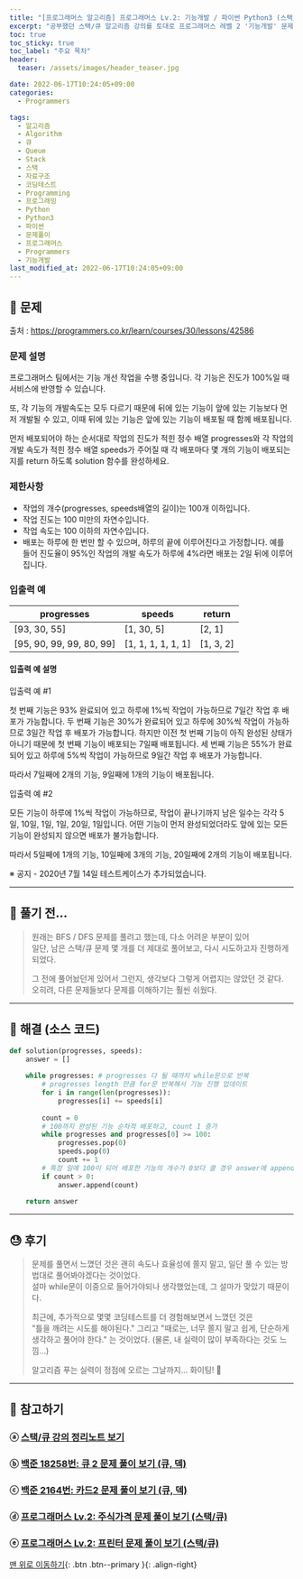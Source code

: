 ```yaml
---
title: "[프로그래머스 알고리즘] 프로그래머스 Lv.2: 기능개발 / 파이썬 Python3 (스택/큐)"
excerpt: "공부했던 스택/큐 알고리즘 강의를 토대로 프로그래머스 레벨 2 '기능개발' 문제를 파이썬으로 풀어보았다."
toc: true
toc_sticky: true
toc_label: "주요 목차"
header:
  teaser: /assets/images/header_teaser.jpg

date: 2022-06-17T10:24:05+09:00
categories:
  - Programmers

tags:
  - 알고리즘
  - Algorithm
  - 큐
  - Queue
  - Stack
  - 스택
  - 자료구조
  - 코딩테스트
  - Programming
  - 프로그래밍
  - Python
  - Python3
  - 파이썬
  - 문제풀이
  - 프로그래머스
  - Programmers
  - 기능개발
last_modified_at: 2022-06-17T10:24:05+09:00
---
```


## 🔔 문제

출처 : <https://programmers.co.kr/learn/courses/30/lessons/42586>

### 문제 설명

프로그래머스 팀에서는 기능 개선 작업을 수행 중입니다. 각 기능은 진도가 100%일 때 서비스에 반영할 수 있습니다.

또, 각 기능의 개발속도는 모두 다르기 때문에 뒤에 있는 기능이 앞에 있는 기능보다 먼저 개발될 수 있고, 이때 뒤에 있는 기능은 앞에 있는 기능이 배포될 때 함께 배포됩니다.

먼저 배포되어야 하는 순서대로 작업의 진도가 적힌 정수 배열 progresses와 각 작업의 개발 속도가 적힌 정수 배열 speeds가 주어질 때 각 배포마다 몇 개의 기능이 배포되는지를 return 하도록 solution 함수를 완성하세요.

### 제한사항

- 작업의 개수(progresses, speeds배열의 길이)는 100개 이하입니다.
- 작업 진도는 100 미만의 자연수입니다.
- 작업 속도는 100 이하의 자연수입니다.
- 배포는 하루에 한 번만 할 수 있으며, 하루의 끝에 이루어진다고 가정합니다. 예를 들어 진도율이 95%인 작업의 개발 속도가 하루에 4%라면 배포는 2일 뒤에 이루어집니다.

### 입출력 예

| progresses               | speeds             | return    |
| ------------------------ | ------------------ | --------- |
| [93, 30, 55]             | [1, 30, 5]         | [2, 1]    |
| [95, 90, 99, 99, 80, 99] | [1, 1, 1, 1, 1, 1] | [1, 3, 2] |

#### 입출력 예 설명

입출력 예 #1

첫 번째 기능은 93% 완료되어 있고 하루에 1%씩 작업이 가능하므로 7일간 작업 후 배포가 가능합니다.
두 번째 기능은 30%가 완료되어 있고 하루에 30%씩 작업이 가능하므로 3일간 작업 후 배포가 가능합니다. 하지만 이전 첫 번째 기능이 아직 완성된 상태가 아니기 때문에 첫 번째 기능이 배포되는 7일째 배포됩니다.
세 번째 기능은 55%가 완료되어 있고 하루에 5%씩 작업이 가능하므로 9일간 작업 후 배포가 가능합니다.

따라서 7일째에 2개의 기능, 9일째에 1개의 기능이 배포됩니다.

입출력 예 #2

모든 기능이 하루에 1%씩 작업이 가능하므로, 작업이 끝나기까지 남은 일수는 각각 5일, 10일, 1일, 1일, 20일, 1일입니다. 어떤 기능이 먼저 완성되었더라도 앞에 있는 모든 기능이 완성되지 않으면 배포가 불가능합니다.

따라서 5일째에 1개의 기능, 10일째에 3개의 기능, 20일째에 2개의 기능이 배포됩니다.

※ 공지 - 2020년 7월 14일 테스트케이스가 추가되었습니다.

---

## 📝 풀기 전...

>원래는 BFS / DFS 문제를 풀려고 했는데, 다소 어려운 부분이 있어<BR>일단, 남은 스택/큐 문제 몇 개를 더 제대로 풀어보고, 다시 시도하고자 진행하게 되었다.
>
>그 전에 풀어놨던게 있어서 그런지, 생각보다 그렇게 어렵지는 않았던 것 같다.<br>오히려, 다른 문제들보다 문제를 이해하기는 훨씬 쉬웠다.

---

## 🔐 해결 (소스 코드)

```python
def solution(progresses, speeds):
    answer = []
    
    while progresses: # progresses 다 될 때까지 while문으로 반복
        # progresses length 만큼 for문 반복해서 기능 진행 업데이트
        for i in range(len(progresses)):
            progresses[i] += speeds[i]
        
        count = 0
        # 100까지 완성된 기능 순차적 배포하고, count 1 증가
        while progresses and progresses[0] >= 100:
            progresses.pop(0)
            speeds.pop(0)
            count += 1
        # 특정 일에 100이 되어 배포한 기능의 개수가 0보다 클 경우 answer에 append
        if count > 0:
            answer.append(count)
    
    return answer
```

---

## 😓 후기

> 문제를 풀면서 느꼈던 것은 괜히 속도나 효율성에 쫄지 말고, 일단 풀 수 있는 방법대로 풀어봐야겠다는 것이었다.<br>설마 while문이 이중으로 들어가야되나 생각했었는데, 그 설마가 맞았기 때문이다.
>
> 최근에, 추가적으로 몇몇 코딩테스트를 더 경험해보면서 느꼈던 것은<br>"틀을 깨려는 시도를 해야된다." 그리고 "때로는, 너무 쫄지 말고 쉽게, 단순하게 생각하고 풀어야 한다." 는 것이었다. (물론, 내 실력이 많이 부족하다는 것도 느낌...)
>
> 알고리즘 푸는 실력이 정점에 오르는 그날까지... 화이팅! 💪

---

## 👣 참고하기

### ⓐ [스택/큐 강의 정리노트 보기](https://root-devvoo.github.io/algorithm/%EC%8A%A4%ED%83%9D-&-%ED%81%90/)

### ⓑ [백준 18258번: 큐 2 문제 풀이 보기 (큐, 덱)](https://root-devvoo.github.io/boj/%EB%B0%B1%EC%A4%80_18258%EB%B2%88_%ED%81%902_%EB%AC%B8%EC%A0%9C/)

### ⓒ [백준 2164번: 카드2 문제 풀이 보기 (큐, 덱)](https://root-devvoo.github.io/boj/%EB%B0%B1%EC%A4%80_2164%EB%B2%88_%EC%B9%B4%EB%93%9C2/)

### ⓓ [프로그래머스 Lv.2: 주식가격 문제 풀이 보기 (스택/큐)](https://root-devvoo.github.io/programmers/%ED%94%84%EB%A1%9C%EA%B7%B8%EB%9E%98%EB%A8%B8%EC%8A%A4_%EC%A3%BC%EC%8B%9D%EA%B0%80%EA%B2%A9/)

### ⓔ [프로그래머스 Lv.2: 프린터 문제 풀이 보기 (스택/큐)](https://root-devvoo.github.io/programmers/%ED%94%84%EB%A1%9C%EA%B7%B8%EB%9E%98%EB%A8%B8%EC%8A%A4_%ED%94%84%EB%A6%B0%ED%84%B0/)

[맨 위로 이동하기](#){: .btn .btn--primary }{: .align-right}